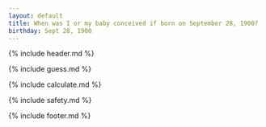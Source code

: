 ```yaml
---
layout: default
title: When was I or my baby conceived if born on September 28, 1900?
birthday: Sept 28, 1900
---
```


{% include header.md %}

{% include guess.md %}

{% include calculate.md %}

{% include safety.md %}

{% include footer.md %}




